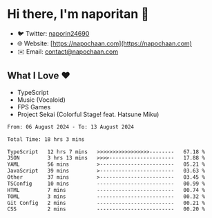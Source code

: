 # Hi there, I'm naporitan 👋

- 🐦 Twitter: [naporin24690](https://twitter.com/naporin24690)
- 🌐 Website: [https://napochaan.com](https://napochaan.com)
- ✉️ Email: [contact@napochaan.com](mailto:contact@napochaan.com)

## What I Love ❤️
- TypeScript
- Music (Vocaloid)
- FPS Games
- Project Sekai (Colorful Stage! feat. Hatsune Miku)

<!--START_SECTION:waka-->

```txt
From: 06 August 2024 - To: 13 August 2024

Total Time: 18 hrs 3 mins

TypeScript   12 hrs 7 mins   >>>>>>>>>>>>>>>>>--------   67.18 %
JSON         3 hrs 13 mins   >>>>---------------------   17.88 %
YAML         56 mins         >------------------------   05.21 %
JavaScript   39 mins         >------------------------   03.63 %
Other        37 mins         >------------------------   03.45 %
TSConfig     10 mins         -------------------------   00.99 %
HTML         7 mins          -------------------------   00.74 %
TOML         3 mins          -------------------------   00.32 %
Git Config   2 mins          -------------------------   00.21 %
CSS          2 mins          -------------------------   00.20 %
```

<!--END_SECTION:waka-->

